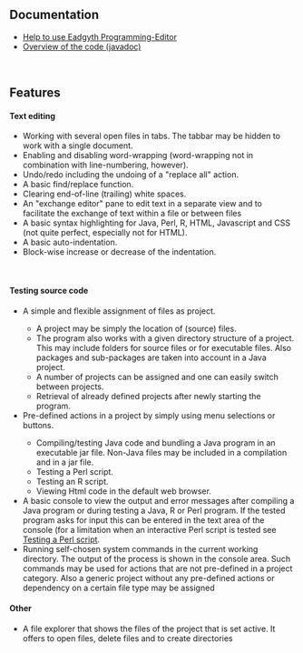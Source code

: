 <h2>Documentation</h2>
<ul>
<li><a href="docs/help/help.html">Help to use Eadgyth Programming-Editor</a></li>
<li><a href="docs/javadoc/index.html">Overview of the code (javadoc)</a></li>
</ul>
<br>
<h2>Features</h2>
<h4>Text editing</h4>
<ul>
<li>Working with several open files in tabs. The tabbar may be hidden to work
    with a single document.</li>
<li>Enabling and disabling word-wrapping (word-wrapping not in combination with
    line-numbering, however).</li>
<li>Undo/redo including the undoing of a "replace all" action.</li>
<li>A basic find/replace function.</li>
<li>Clearing end-of-line (trailing) white spaces.</li>
<li>An "exchange editor" pane to edit text in a separate view and to facilitate
    the exchange of text within a file or between files</li>
<li>A basic syntax highlighting for Java, Perl, R, HTML, Javascript and CSS
    (not quite perfect, especially not for HTML).</li>
<li>A basic auto-indentation.</li>
<li>Block-wise increase or decrease of the indentation.</li>
</ul>
<br>
<h4>Testing source code</h4>
<ul>
<li>A simple and flexible assignment of files as project.</li>
   <ul>
   <li>A project may be simply the location of (source) files.</li>
   <li>The program also works with a given directory structure of a project.
       This may include folders for source files or for executable files.
       Also packages and sub-packages are taken into account in a Java project.</li>
   <li>A number of projects can be assigned and one can easily switch between
       projects.</li>
   <li>Retrieval of already defined projects after newly starting the program.</li>
   </ul>
<li>Pre-defined actions in a project by simply using menu selections or buttons.</li>
   <ul>
   <li>Compiling/testing Java code and bundling a Java program in an executable
       jar file. Non-Java files may be included in a compilation and in a jar file.</li>
   <li>Testing a Perl script.</li>
   <li>Testing an R script.</li>
   <li>Viewing Html code in the default web browser.</li>
   </ul>
<li>A basic console to view the output and error messages after compiling a Java
    program or during testing a Java, R or Perl program. If the tested program asks
    for input this can be entered in the text area of the console (for a limitation
    when an interactive Perl script is tested see
    <a href="help/help.html#PerlProject">Testing a Perl script</a>.</li>
<li>Running self-chosen system commands in the current working directory. The output
    of the process is shown in the console area. Such commands may be used for actions
    that are not pre-defined in a project category. Also a generic project without
    any pre-defined actions or dependency on a certain file type may be assigned</li>
</ul>
<h4>Other</h4>
<ul>
  <li>A file explorer that shows the files of the project that is set active.
      It offers to open files, delete files and to create directories</i>
</ul>
